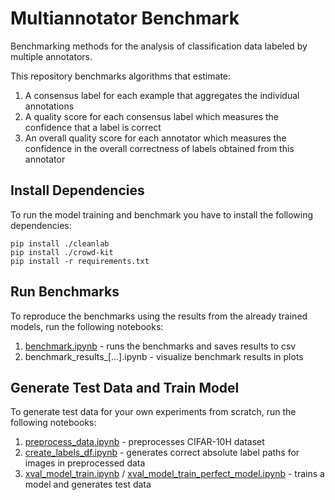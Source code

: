 # Multiannotator Benchmark

Benchmarking methods for the analysis of classification data labeled by multiple annotators.

This repository benchmarks algorithms that estimate:
1. A consensus label for each example that aggregates the individual annotations
2. A quality score for each consensus label which measures the confidence that a label is correct
3. An overall quality score for each annotator which measures the confidence in the overall correctness of labels obtained from this annotator

## Install Dependencies

To run the model training and benchmark you have to install the following dependencies:
```
pip install ./cleanlab
pip install ./crowd-kit
pip install -r requirements.txt
```

## Run Benchmarks

To reproduce the benchmarks using the results from the already trained models, run the following notebooks:

1. [benchmark.ipynb](2_benchmark.ipynb) - runs the benchmarks and saves results to csv
2. benchmark_results_[...].ipynb - visualize benchmark results in plots

## Generate Test Data and Train Model

To generate test data for your own experiments from scratch, run the following notebooks:

1. [preprocess_data.ipynb](0_preprocess_data.ipynb) - preprocesses CIFAR-10H dataset
2. [create_labels_df.ipynb](0_create_labels_df.ipynb) - generates correct absolute label paths for images in preprocessed data
3. [xval_model_train.ipynb](1_xval_model_train.ipynb) /  [xval_model_train_perfect_model.ipynb](1_xval_model_train_perfect_model.ipynb) - trains a model and generates test data
